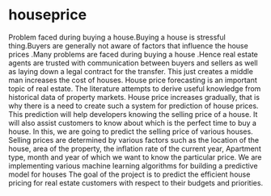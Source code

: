 # houseprice
Problem faced during buying a house.Buying a house is stressful thing.Buyers are generally not aware of factors that influence the house prices .Many problems are faced during buying a house .Hence real estate agents are trusted with communication between buyers and sellers as well as laying down a legal contract for the transfer. This just creates a middle man increases the cost of houses.
House price forecasting is an important topic of real estate. The literature attempts to derive useful knowledge from historical data of property markets. House price increases gradually, that is why there is a need to create such a system for prediction of house prices. This prediction will help developers knowing the selling price of a house. It will also assist customers to know about which is the perfect time to buy a house. In this, we are going to predict the selling price of various houses. Selling prices are determined by various factors such as the location of the house, area of the property, the inflation rate of the current year, Apartment type, month and year of which we want to know the particular price. We are implementing various machine learning algorithms for building a predictive model for houses
The goal of the project is to predict the efficient house pricing for real estate customers with respect to their budgets and priorities.
